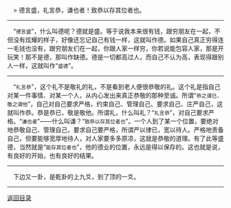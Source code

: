 &emsp;> 德言盛，礼言恭，谦也者！致恭以存其位者也。
___
&emsp;“``德言盛``”，什么叫德呢？德就是盛。等于说我本来很有钱，跟穷朋友在一起，不但没有炫耀的样子，好像还忘记自己有钱一样，这就叫作德。如果自己真正穷得连一毛钱也没有，跟穷朋友们在一起，你跟人家一样穷，你若说能包容人家，那是开玩笑！那不是德，那叫作缺德。德是一切都高过人，而自己不认为高，表现得跟别人一样，这就叫作“``盛德``”。
___
&emsp;“``礼言恭``”，这个礼不是敬礼的礼，不是看到老人便很恭敬的礼。这个礼是指自己对某一件事情、对某一个人，从内心发出来真正恭敬的那种至诚。所谓“``恭之谓已，敬之谓他``”，自己对自己要求严格，约束自己、管理自己、要求自己、庄严自己，这就叫作恭。恭是恭已，敬是敬他。所谓礼，什么叫礼？“``礼言恭``”，对自己要求严格。“``谦也者``”——什么叫谦？“``致恭以存其位者也``”。一个人到了某一个位置，要绝对地恭敬自己、管理自己，要求自己要严格，所谓严以律已，宽以待人。严格地责备自己，但要能够宽厚地待人，对人家要多多原凉，这就是恭敬的道理。有了此等盛德，当然就是“``能存其位者也``”，他的德业的位置，永远是得以保存的。这也就是说，有良好的开始，也有良好的结果。
___
&emsp;下边又一卦，是乾卦的上九爻，到了顶的一爻。
___
[返回目录](../../master/README.md#目录)
